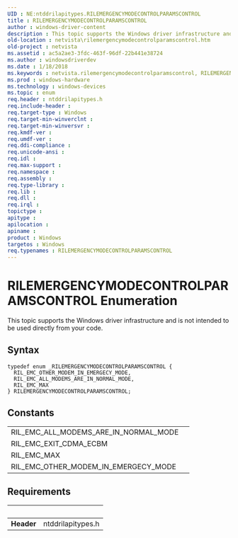 ```yaml
---
UID : NE:ntddrilapitypes.RILEMERGENCYMODECONTROLPARAMSCONTROL
title : RILEMERGENCYMODECONTROLPARAMSCONTROL
author : windows-driver-content
description : This topic supports the Windows driver infrastructure and is not intended to be used directly from your code.
old-location : netvista\rilemergencymodecontrolparamscontrol.htm
old-project : netvista
ms.assetid : ac5a2ae3-3fdc-463f-96df-22b441e38724
ms.author : windowsdriverdev
ms.date : 1/18/2018
ms.keywords : netvista.rilemergencymodecontrolparamscontrol, RILEMERGENCYMODECONTROLPARAMSCONTROL enumeration [Network Drivers Starting with Windows Vista], ntddrilapitypes/RIL_EMC_OTHER_MODEM_IN_EMERGECY_MODE, ntddrilapitypes/RILEMERGENCYMODECONTROLPARAMSCONTROL, ntddrilapitypes/RIL_EMC_MAX, RIL_EMC_MAX, RIL_EMC_OTHER_MODEM_IN_EMERGECY_MODE, RIL_EMC_ALL_MODEMS_ARE_IN_NORMAL_MODE, ntddrilapitypes/RIL_EMC_ALL_MODEMS_ARE_IN_NORMAL_MODE, RILEMERGENCYMODECONTROLPARAMSCONTROL
ms.prod : windows-hardware
ms.technology : windows-devices
ms.topic : enum
req.header : ntddrilapitypes.h
req.include-header : 
req.target-type : Windows
req.target-min-winverclnt : 
req.target-min-winversvr : 
req.kmdf-ver : 
req.umdf-ver : 
req.ddi-compliance : 
req.unicode-ansi : 
req.idl : 
req.max-support : 
req.namespace : 
req.assembly : 
req.type-library : 
req.lib : 
req.dll : 
req.irql : 
topictype : 
apitype : 
apilocation : 
apiname : 
product : Windows
targetos : Windows
req.typenames : RILEMERGENCYMODECONTROLPARAMSCONTROL
---
```


# RILEMERGENCYMODECONTROLPARAMSCONTROL Enumeration
This topic supports the Windows driver infrastructure and is not intended to be used directly from your code.

## Syntax
````
typedef enum _RILEMERGENCYMODECONTROLPARAMSCONTROL { 
  RIL_EMC_OTHER_MODEM_IN_EMERGECY_MODE,
  RIL_EMC_ALL_MODEMS_ARE_IN_NORMAL_MODE,
  RIL_EMC_MAX
} RILEMERGENCYMODECONTROLPARAMSCONTROL;
````

## Constants

<table>

<tr>
<td>RIL_EMC_ALL_MODEMS_ARE_IN_NORMAL_MODE</td>
<td></td>
</tr>

<tr>
<td>RIL_EMC_EXIT_CDMA_ECBM</td>
<td></td>
</tr>

<tr>
<td>RIL_EMC_MAX</td>
<td></td>
</tr>

<tr>
<td>RIL_EMC_OTHER_MODEM_IN_EMERGECY_MODE</td>
<td></td>
</tr>
</table>


## Requirements
| &nbsp; | &nbsp; |
| ---- |:---- |
| **Header** | ntddrilapitypes.h |